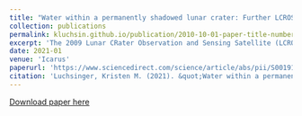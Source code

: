 ```yaml
---
title: "Water within a permanently shadowed lunar crater: Further LCROSS modeling and analysis "
collection: publications
permalink: kluchsin.github.io/publication/2010-10-01-paper-title-number-2
excerpt: 'The 2009 Lunar CRater Observation and Sensing Satellite (LCROSS) impact mission detected water ice absorption using spectroscopic observations of the impact-generated debris plume taken by the Shepherding Spacecraft, confirming an existing hypothesis regarding the existence of water ice in permanently shadowed regions within Cabeus crater. Ground-based observations in support of the mission were able to further constrain the mass of the debris plume and the concentration of the water ice ejected during the impact. In this work, we explore additional constraints on the initial conditions of the pre-impact lunar sediment required in order to produce a plume model that is consistent with the ground-based observations.'
date: 2021-01
venue: 'Icarus'
paperurl: 'https://www.sciencedirect.com/science/article/abs/pii/S0019103520304322?via%3Dihub'
citation: 'Luchsinger, Kristen M. (2021). &quot;Water within a permanently shadowed lunar crater: Further LCROSS modeling and analysis &quot; <i>Icarus</i>. Volume 354, article id. 114089.'
---
```


[Download paper here](https://arxiv.org/pdf/2009.05080.pdf)
